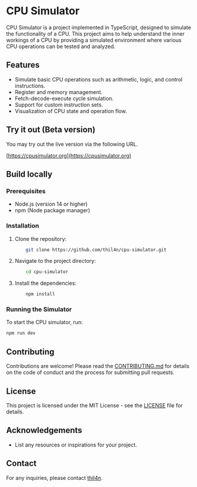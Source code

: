 # CPU Simulator

CPU Simulator is a project implemented in TypeScript, designed to simulate the functionality of a CPU. This project aims to help understand the inner workings of a CPU by providing a simulated environment where various CPU operations can be tested and analyzed.

## Features

- Simulate basic CPU operations such as arithmetic, logic, and control instructions.
- Register and memory management.
- Fetch-decode-execute cycle simulation.
- Support for custom instruction sets.
- Visualization of CPU state and operation flow.

## Try it out (Beta version)

You may try out the live version via the following URL.

[https://cpusimulator.org](https://cpusimulator.org)

## Build locally

### Prerequisites

- Node.js (version 14 or higher)
- npm (Node package manager)

### Installation

1. Clone the repository:

    ```bash
        git clone https://github.com/thil4n/cpu-simulator.git
    ```

2. Navigate to the project directory:

    ```bash
        cd cpu-simulator
    ```

3. Install the dependencies:

    ```bash
        npm install
    ```

### Running the Simulator

To start the CPU simulator, run:

```bash
npm run dev
```

## Contributing

Contributions are welcome! Please read the [CONTRIBUTING.md](CONTRIBUTING.md) for details on the code of conduct and the process for submitting pull requests.

## License

This project is licensed under the MIT License - see the [LICENSE](LICENSE) file for details.

## Acknowledgements

- List any resources or inspirations for your project.

## Contact

For any inquiries, please contact [thil4n](https://github.com/thil4n).
